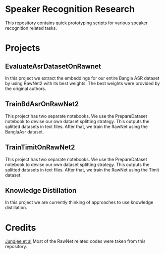 # Speaker Recognition Research

This repository contains quick prototyping scripts for various speaker recognition related tasks.

# Projects

## EvaluateAsrDatasetOnRawnet

In this project we extract the embeddings for our entire Bangla ASR dataset by using RawNet2 with its best weights. The best weights were provided by the original authors.

## TrainBdAsrOnRawNet2

This project has two separate notebooks. We use the PrepareDataset notebook to devise our own dataset splitting strategy. This outputs the splitted datasets in text files. After that, we train the RawNet using the BanglaAsr dataset.

## TrainTimitOnRawNet2

This project has two separate notebooks. We use the PrepareDataset notebook to devise our own dataset splitting strategy. This outputs the splitted datasets in text files. After that, we train the RawNet using the Timit dataset.

## Knowledge Distillation

In this project we are currently thinking of approaches to use knowledge distillation.

# Credits

[Jungjee et al](https://github.com/Jungjee/RawNet) Most of the RawNet related codes were taken from this repository.
